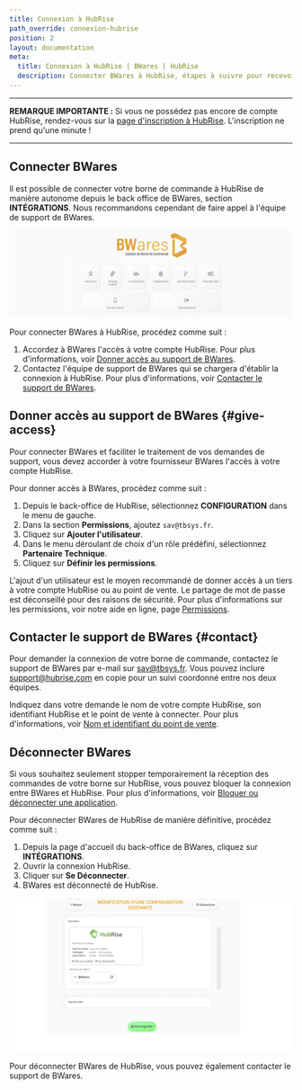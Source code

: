 ```yaml
---
title: Connexion à HubRise
path_override: connexion-hubrise
position: 2
layout: documentation
meta:
  title: Connexion à HubRise | BWares | HubRise
  description: Connecter BWares à HubRise, étapes à suivre pour recevoir vos commandes BWares dans votre logiciel de caisse.
---
```


---

**REMARQUE IMPORTANTE :** Si vous ne possédez pas encore de compte HubRise, rendez-vous sur la [page d'inscription à HubRise](https://manager.hubrise.com/signup). L'inscription ne prend qu'une minute !

---

## Connecter BWares

Il est possible de connecter votre borne de commande à HubRise de manière autonome depuis le back office de BWares, section **INTÉGRATIONS**. Nous recommandons cependant de faire appel à l'équipe de support de BWares.

![BWares, connexion à HubRise](./images/000-2x-page-accueil.png)

Pour connecter BWares à HubRise, procédez comme suit :

1. Accordez à BWares l'accès à votre compte HubRise. Pour plus d'informations, voir [Donner accès au support de BWares](#give-access).
2. Contactez l'équipe de support de BWares qui se chargera d'établir la connexion à HubRise. Pour plus d'informations, voir [Contacter le support de BWares](#contact).

## Donner accès au support de BWares {#give-access}

Pour connecter BWares et faciliter le traitement de vos demandes de support, vous devez accorder à votre fournisseur BWares l'accès à votre compte HubRise.

Pour donner accès à BWares, procédez comme suit :

1. Depuis le back-office de HubRise, sélectionnez **CONFIGURATION** dans le menu de gauche.
1. Dans la section **Permissions**, ajoutez `sav@tbsys.fr`.
1. Cliquez sur **Ajouter l'utilisateur**.
1. Dans le menu déroulant de choix d'un rôle prédéfini, sélectionnez **Partenaire Technique**.
1. Cliquez sur **Définir les permissions**.

L'ajout d'un utilisateur est le moyen recommandé de donner accès à un tiers à votre compte HubRise ou au point de vente. Le partage de mot de passe est déconseillé pour des raisons de sécurité. Pour plus d'informations sur les permissions, voir notre aide en ligne, page [Permissions](/docs/permissions).

## Contacter le support de BWares {#contact}

Pour demander la connexion de votre borne de commande, contactez le support de BWares par e-mail sur sav@tbsys.fr. Vous pouvez inclure support@hubrise.com en copie pour un suivi coordonné entre nos deux équipes.

Indiquez dans votre demande le nom de votre compte HubRise, son identifiant HubRise et le point de vente à connecter. Pour plus d'informations, voir [Nom et identifiant du point de vente](/docs/locations#location-name-and-id).

## Déconnecter BWares

Si vous souhaitez seulement stopper temporairement la réception des commandes de votre borne sur HubRise, vous pouvez bloquer la connexion entre BWares et HubRise. Pour plus d'informations, voir [Bloquer ou déconnecter une application](/docs/connections#block-or-disconnect).

Pour déconnecter BWares de HubRise de manière définitive, procédez comme suit :

1. Depuis la page d'accueil du back-office de BWares, cliquez sur **INTÉGRATIONS**.
2. Ouvrir la connexion HubRise. 
3. Cliquer sur **Se Déconnecter**.
4. BWares est déconnecté de HubRise.

![BWares, déconnexion de HubRise](./images/003-2x-modification-configuration.png)

Pour déconnecter BWares de HubRise, vous pouvez également contacter le support de BWares.

